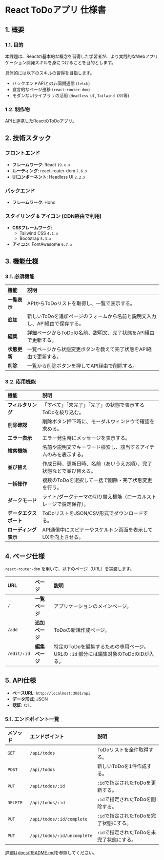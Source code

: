 # React ToDoアプリ 仕様書

## 1. 概要

### 1.1. 目的

本課題は、Reactの基本的な概念を習得した学習者が、より実践的なWebアプリケーション開発スキルを身につけることを目的とします。

具体的には以下のスキルの習得を目指します。

- バックエンドAPIとの非同期通信 (`fetch`)
- 宣言的なページ遷移 (`react-router-dom`)
- モダンなUIライブラリの活用 (`Headless UI`, `Tailwind CSS`等)

### 1.2. 制作物

APIと連携したReactのToDoアプリ。

## 2. 技術スタック

### フロントエンド

- **フレームワーク**: React `19.x.x`
- **ルーティング**: react-router-dom `7.6.x`
- **UIコンポーネント**: Headless UI `2.2.x`

### バックエンド

- **フレームワーク**: Hono

### スタイリング & アイコン (CDN経由で利用)

- **CSSフレームワーク**:
  - Tailwind CSS `4.1.x`
  - Bootstrap `5.3.x`
- **アイコン**: FontAwesome `6.7.x`

## 3. 機能仕様

### 3.1. 必須機能

| 機能 | 説明 |
| :--- | :--- |
| **一覧表示** | APIからToDoリストを取得し、一覧で表示する。 |
| **追加** | 新しいToDoを追加ページのフォームから名前と説明文入力し、API経由で保存する。 |
| **編集** | 詳細ページからToDoの名前、説明文、完了状態をAPI経由で更新する。 |
| **状態更新** | 一覧ページから状態変更ボタンを教えて完了状態をAPI経由で更新する。 |
| **削除** | 一覧から削除ボタンを押してAPI経由で削除する。 |

### 3.2. 応用機能

| 機能 | 説明 |
| :--- | :--- |
| **フィルタリング** | 「すべて」「未完了」「完了」の状態で表示するToDoを絞り込む。 |
| **削除確認** | 削除ボタン押下時に、モーダルウィンドウで確認を求める。 |
| **エラー表示** | エラー発生時にメッセージを表示する。 |
| **検索機能** | 名前や説明文でキーワード検索し、該当するアイテムのみを表示する。 |
| **並び替え** | 作成日時、更新日時、名前（あいうえお順）、完了状態などで並び替える。 |
| **一括操作** | 複数のToDoを選択して一括で削除・完了状態変更を行う。 |
| **ダークモード** | ライト/ダークテーマの切り替え機能（ローカルストレージで設定保存）。 |
| **データエクスポート** | ToDoリストをJSON/CSV形式でダウンロードする。 |
| **ローディング表示** | API通信中にスピナーやスケルトン画面を表示してUXを向上させる。 |

## 4. ページ仕様

`react-router-dom` を用いて、以下のページ（URL）を実装します。

| URL | ページ | 説明 |
| :--- | :--- | :--- |
| `/` | **一覧ページ** | アプリケーションのメインページ。 |
| `/add` | **追加ページ** | ToDoの新規作成ページ。 |
| `/edit/:id` | **編集ページ** | 特定のToDoを編集するための専用ページ。URLの `:id` 部分には編集対象のToDoのIDが入る。 |

## 5. API仕様

- **ベースURL**: `http://localhost:3001/api`
- **データ形式**: JSON
- **認証**: なし

### 5.1. エンドポイント一覧

| メソッド | エンドポイント | 説明 |
| :--- | :--- | :--- |
| `GET` | `/api/todos` | ToDoリストを全件取得する。 |
| `POST` | `/api/todos` | 新しいToDoを1件作成する。 |
| `PUT` | `/api/todos/:id` | `:id`で指定されたToDoを更新する。 |
| `DELETE` | `/api/todos/:id` | `:id`で指定されたToDoを削除する。 |
| `PUT` | `/api/todos/:id/complete` | `:id`で指定されたToDoを完了状態にする。 |
| `PUT` | `/api/todos/:id/uncomplete` | `:id`で指定されたToDoを未完了状態にする。 |

詳細は[docs/README.md](docs/README.md)を参照してください。
